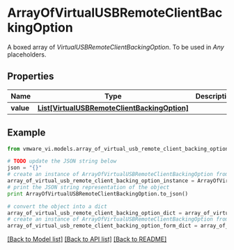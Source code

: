 # ArrayOfVirtualUSBRemoteClientBackingOption

A boxed array of *VirtualUSBRemoteClientBackingOption*. To be used in *Any* placeholders. 

## Properties
Name | Type | Description | Notes
------------ | ------------- | ------------- | -------------
**value** | [**List[VirtualUSBRemoteClientBackingOption]**](VirtualUSBRemoteClientBackingOption.md) |  | 

## Example

```python
from vmware_vi.models.array_of_virtual_usb_remote_client_backing_option import ArrayOfVirtualUSBRemoteClientBackingOption

# TODO update the JSON string below
json = "{}"
# create an instance of ArrayOfVirtualUSBRemoteClientBackingOption from a JSON string
array_of_virtual_usb_remote_client_backing_option_instance = ArrayOfVirtualUSBRemoteClientBackingOption.from_json(json)
# print the JSON string representation of the object
print ArrayOfVirtualUSBRemoteClientBackingOption.to_json()

# convert the object into a dict
array_of_virtual_usb_remote_client_backing_option_dict = array_of_virtual_usb_remote_client_backing_option_instance.to_dict()
# create an instance of ArrayOfVirtualUSBRemoteClientBackingOption from a dict
array_of_virtual_usb_remote_client_backing_option_form_dict = array_of_virtual_usb_remote_client_backing_option.from_dict(array_of_virtual_usb_remote_client_backing_option_dict)
```
[[Back to Model list]](../README.md#documentation-for-models) [[Back to API list]](../README.md#documentation-for-api-endpoints) [[Back to README]](../README.md)



